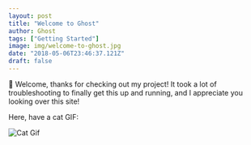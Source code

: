 ```yaml
---
layout: post
title: "Welcome to Ghost"
author: Ghost
tags: ["Getting Started"]
image: img/welcome-to-ghost.jpg
date: "2018-05-06T23:46:37.121Z"
draft: false
---
```


👋 Welcome, thanks for checking out my project! It took a lot of troubleshooting to finally get this up and running, and I appreciate you looking over this site! 

Here, have a cat GIF: 

<img src="https://media.giphy.com/media/26FPCXdkvDbKBbgOI/giphy.gif" alt="Cat Gif"/>
